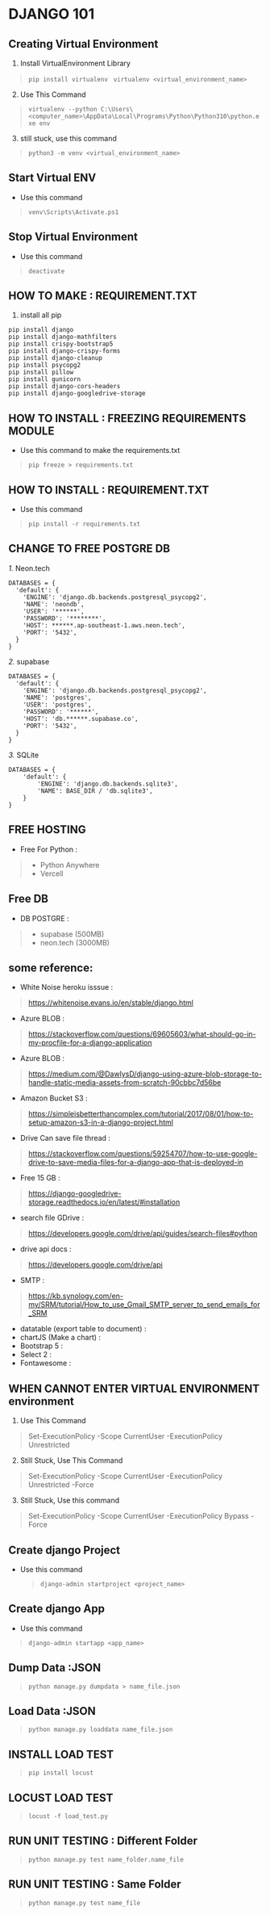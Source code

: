 # DJANGO 101

## Creating Virtual Environment

1. Install VirtualEnvironment Library

> ``pip install virtualenv ``
> ``virtualenv <virtual_environment_name>``

2. Use This Command

> ``virtualenv --python C:\Users\<computer_name>\AppData\Local\Programs\Python\Python310\python.exe env``

3. still stuck, use this command

> ``python3 -m venv <virtual_environment_name>``

## Start Virtual ENV

* Use this command

> ``venv\Scripts\Activate.ps1``

## Stop Virtual Environment

* Use this command

> ``deactivate``

## HOW TO MAKE : REQUIREMENT.TXT

1. install all pip

```
pip install django
pip install django-mathfilters
pip install crispy-bootstrap5
pip install django-crispy-forms
pip install django-cleanup
pip install psycopg2
pip install pillow
pip install gunicorn
pip install django-cors-headers
pip install django-googledrive-storage
```

## HOW TO INSTALL : FREEZING REQUIREMENTS MODULE

* Use this command to make the requirements.txt

> ``pip freeze > requirements.txt``

## HOW TO INSTALL : REQUIREMENT.TXT

* Use this command

> ``pip install -r requirements.txt``

## CHANGE TO FREE POSTGRE DB

*1.* Neon.tech

```
DATABASES = {
  'default': {
    'ENGINE': 'django.db.backends.postgresql_psycopg2',
    'NAME': 'neondb',
    'USER': '******',
    'PASSWORD': '********',
    'HOST': ******.ap-southeast-1.aws.neon.tech',
    'PORT': '5432',
  }
}
```

*2.* supabase

```
DATABASES = {
  'default': {
    'ENGINE': 'django.db.backends.postgresql_psycopg2',
    'NAME': 'postgres',
    'USER': 'postgres',
    'PASSWORD': '******',
    'HOST': 'db.******.supabase.co',
    'PORT': '5432',
  }
}
```

*3.* SQLite

```
DATABASES = {
    'default': {
        'ENGINE': 'django.db.backends.sqlite3',
        'NAME': BASE_DIR / 'db.sqlite3',
    }
}
```

## FREE HOSTING

* Free For Python :

> * Python Anywhere
> * Vercell

## Free DB

* DB POSTGRE :

> * supabase (500MB)
> * neon.tech (3000MB)

## some reference:

* White Noise heroku isssue :

> https://whitenoise.evans.io/en/stable/django.html

* Azure BLOB :

> https://stackoverflow.com/questions/69605603/what-should-go-in-my-procfile-for-a-django-application

* Azure BLOB :

> https://medium.com/@DawlysD/django-using-azure-blob-storage-to-handle-static-media-assets-from-scratch-90cbbc7d56be

* Amazon Bucket S3 :

> https://simpleisbetterthancomplex.com/tutorial/2017/08/01/how-to-setup-amazon-s3-in-a-django-project.html

* Drive Can save file thread :

> https://stackoverflow.com/questions/59254707/how-to-use-google-drive-to-save-media-files-for-a-django-app-that-is-deployed-in

* Free 15 GB :

> https://django-googledrive-storage.readthedocs.io/en/latest/#installation

* search file GDrive :

> https://developers.google.com/drive/api/guides/search-files#python

* drive api docs :

> https://developers.google.com/drive/api

* SMTP :

> https://kb.synology.com/en-my/SRM/tutorial/How_to_use_Gmail_SMTP_server_to_send_emails_for_SRM

* datatable (export table to document) :
* chartJS  (Make a chart) :
* Bootstrap 5 :
* Select 2 :
* Fontawesome :

## WHEN CANNOT ENTER  VIRTUAL ENVIRONMENT environment

1. Use This Command

> Set-ExecutionPolicy -Scope CurrentUser -ExecutionPolicy Unrestricted

2. Still Stuck, Use This Command

> Set-ExecutionPolicy -Scope CurrentUser -ExecutionPolicy Unrestricted -Force

3. Still Stuck, Use this command

> Set-ExecutionPolicy -Scope CurrentUser -ExecutionPolicy Bypass -Force

## Create django Project

* Use this command
  > ``django-admin startproject <project_name>``
  >

## Create django App

* Use this command

> ``django-admin startapp <app_name>``

## Dump Data :JSON

> ``python manage.py dumpdata > name_file.json``

## Load Data :JSON

> ``python manage.py loaddata name_file.json``

## INSTALL LOAD TEST

> ``pip install locust``

## LOCUST LOAD TEST

> ``locust -f load_test.py``

## RUN UNIT TESTING : Different Folder

> ``python manage.py test name_folder.name_file``

## RUN UNIT TESTING : Same Folder

> ``python manage.py test name_file``
